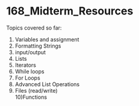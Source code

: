 
# 168_Midterm_Resources


Topics covered so far:


1) Variables and assignment
2) Formatting Strings
3) input/output
4) Lists
5) Iterators		
6) While loops
7) For Loops
8) Advanced List Operations
9) Files (read/write)	
10)Functions 
 
